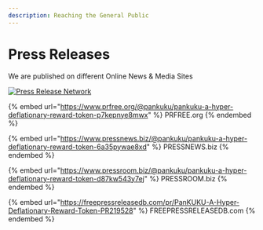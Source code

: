 ```yaml
---
description: Reaching the General Public
---
```


# Press Releases

We are published on different Online News & Media Sites

[![Press Release Network](http://www.newsreleasenetwork.com/images/logo.jpg)](http://www.newsreleasenetwork.com/news-pankuku---a-hyper-deflationary-reward-token-6144.html)

{% embed url="https://www.prfree.org/@pankuku/pankuku-a-hyper-deflationary-reward-token-p7kepnye8mwx" %}
PRFREE.org
{% endembed %}

{% embed url="https://www.pressnews.biz/@pankuku/pankuku-a-hyper-deflationary-reward-token-6a35pywae8xd" %}
PRESSNEWS.biz
{% endembed %}

{% embed url="https://www.pressroom.biz/@pankuku/pankuku-a-hyper-deflationary-reward-token-d87kw543y7ej" %}
PRESSROOM.biz
{% endembed %}

{% embed url="https://freepressreleasedb.com/pr/PanKUKU-A-Hyper-Deflationary-Reward-Token-PR219528" %}
FREEPRESSRELEASEDB.com
{% endembed %}
